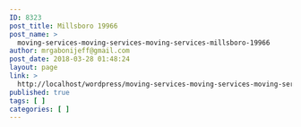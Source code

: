 ```yaml
---
ID: 8323
post_title: Millsboro 19966
post_name: >
  moving-services-moving-services-moving-services-millsboro-19966
author: mrgabonijeff@gmail.com
post_date: 2018-03-28 01:48:24
layout: page
link: >
  http://localhost/wordpress/moving-services-moving-services-moving-services-millsboro-19966/
published: true
tags: [ ]
categories: [ ]
---
```

